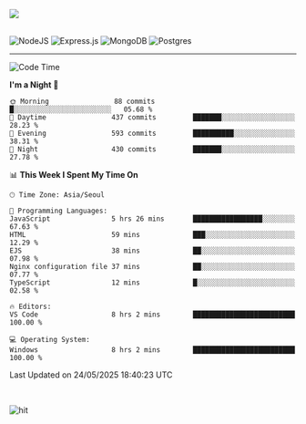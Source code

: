 ![](https://github-readme-stats.vercel.app/api?username=hqnseung&theme=dark&show_icons=true&hide_border=false&include_all_commits=false&count_private=true) <br/><br/>

![NodeJS](https://img.shields.io/badge/node.js-6DA55F?style=for-the-badge&logo=node.js&logoColor=white) 
![Express.js](https://img.shields.io/badge/express.js-%23404d59.svg?style=for-the-badge&logo=express&logoColor=%2361DAFB) ![MongoDB](https://img.shields.io/badge/MongoDB-%234ea94b.svg?style=for-the-badge&logo=mongodb&logoColor=white) ![Postgres](https://img.shields.io/badge/postgres-%23316192.svg?style=for-the-badge&logo=postgresql&logoColor=white)

---


<!--START_SECTION:waka-->
![Code Time](http://img.shields.io/badge/Code%20Time-373%20hrs%2059%20mins-blue)

**I'm a Night 🦉** 

```text
🌞 Morning                88 commits          █░░░░░░░░░░░░░░░░░░░░░░░░   05.68 % 
🌆 Daytime                437 commits         ███████░░░░░░░░░░░░░░░░░░   28.23 % 
🌃 Evening                593 commits         ██████████░░░░░░░░░░░░░░░   38.31 % 
🌙 Night                  430 commits         ███████░░░░░░░░░░░░░░░░░░   27.78 % 
```


📊 **This Week I Spent My Time On** 

```text
🕑︎ Time Zone: Asia/Seoul

💬 Programming Languages: 
JavaScript               5 hrs 26 mins       █████████████████░░░░░░░░   67.63 % 
HTML                     59 mins             ███░░░░░░░░░░░░░░░░░░░░░░   12.29 % 
EJS                      38 mins             ██░░░░░░░░░░░░░░░░░░░░░░░   07.98 % 
Nginx configuration file 37 mins             ██░░░░░░░░░░░░░░░░░░░░░░░   07.77 % 
TypeScript               12 mins             █░░░░░░░░░░░░░░░░░░░░░░░░   02.58 % 

🔥 Editors: 
VS Code                  8 hrs 2 mins        █████████████████████████   100.00 % 

💻 Operating System: 
Windows                  8 hrs 2 mins        █████████████████████████   100.00 % 
```


 Last Updated on 24/05/2025 18:40:23 UTC
<!--END_SECTION:waka-->

<br>

![hit](https://myhits.vercel.app/api/hit/https%3A%2F%2Fgithub.com%2Fhqnseung?color=green&label=hit&size=small)

